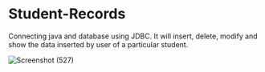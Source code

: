 # Student-Records
Connecting java and database using JDBC. It will insert, delete, modify and show the data inserted by user of a particular student.

![Screenshot (527)](https://user-images.githubusercontent.com/54709490/162771292-1eb6c1c8-d484-4e26-93d9-613b8088ed43.png)
